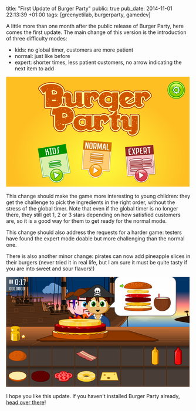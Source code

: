 title: "First Update of Burger Party"
public: true
pub_date: 2014-11-01 22:13:39 +01:00
tags: [greenyetilab, burgerparty, gamedev]

A little more than one month after the public release of Burger Party, here comes the first update. The main change of this version is the introduction of three difficulty modes:
<!-- more -->

- kids: no global timer, customers are more patient
- normal: just like before
- expert: shorter times, less patient customers, no arrow indicating the next item to add

[![The new start screen](/projects/burgerparty/1.1.1/thumb-start.png)](/projects/burgerparty/1.1.1/start.png)

This change should make the game more interesting to young children: they get the challenge to pick the ingredients in the right order, without the stress of the global timer. Note that even if the global timer is no longer there, they still get 1, 2 or 3 stars depending on how satisfied customers are, so it is a good way for them to get ready for the normal mode.

This change should also address the requests for a harder game: testers have found the expert mode doable but more challenging than the normal one.

There is also another minor change: pirates can now add pineapple slices in their burgers (never tried it in real life, but I am sure it must be quite tasty if you are into sweet and sour flavors!)

[![The new start screen](/projects/burgerparty/1.1.0/thumb-pineapple.png)](/projects/burgerparty/1.1.0/pineapple.png)

I hope you like this update. If you haven't installed Burger Party already, [head over there][bp]!

[bp]: /projects/burgerparty
